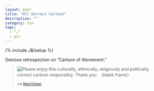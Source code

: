 ```yaml
---
layout: post
title: "Oll Korrect Cartoon"
description: ""
category: fun
tags: 
  - “…”
  - pic
---
```

{% include JB/setup %}

Genious retrospection on “Cartoon of Atonement.”

<blockquote><p><img src="http://www.newyorker.com/images/2012/10/01/p465/121001_cn-politically-correct_p465.jpg" alt="Please enjoy this culturally, ethnically, religiously and politically correct cartoon responsibly. Thank you. 〈blank frame〉"></p>
<small>via <a href="http://www.newyorker.com/online/blogs/cartoonists/2012/09/cartoon-of-atonement.html">NewYorker</a></small></blockquote>


